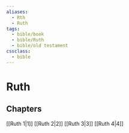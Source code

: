 ```yaml
---
aliases:
  - Rth
  - Ruth
tags:
  - bible/book
  - bible/Ruth
  - bible/old testament
cssclass:
  - bible
---
```


# Ruth

## Chapters

[[Ruth 1|1]]
[[Ruth 2|2]]
[[Ruth 3|3]]
[[Ruth 4|4]]
